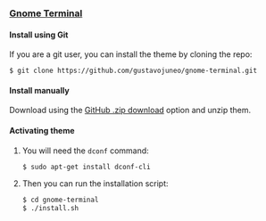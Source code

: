 ### [Gnome Terminal](https://wiki.gnome.org/Apps/Terminal)

#### Install using Git

If you are a git user, you can install the theme by cloning the repo:

    $ git clone https://github.com/gustavojuneo/gnome-terminal.git

#### Install manually

Download using the [GitHub .zip download](https://github.com/gustavojuneo/gnome-terminal/archive/main.zip) option and unzip them.
    
#### Activating theme

1. You will need the `dconf` command:

    ```bash 
    $ sudo apt-get install dconf-cli 
    ```

2. Then you can run the installation script:

    ```bash
    $ cd gnome-terminal
    $ ./install.sh
    ```
